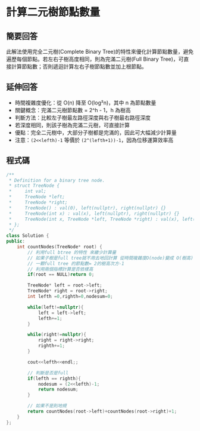 # 計算二元樹節點數量

## 簡要回答
此解法使用完全二元樹(Complete Binary Tree)的特性來優化計算節點數量，避免遍歷每個節點。若左右子樹高度相同，則為完滿二元樹(Full Binary Tree)，可直接計算節點數；否則遞迴計算左右子樹節點數並加上根節點。

## 延伸回答
- 時間複雜度優化：從 O(n) 降至 O(log²n)，其中 n 為節點數量
- 關鍵概念：完滿二元樹節點數 = 2^h - 1，h 為樹高
- 判斷方法：比較左子樹最左路徑深度與右子樹最右路徑深度
- 若深度相同，則該子樹為完滿二元樹，可直接計算
- 優點：完全二元樹中，大部分子樹都是完滿的，因此可大幅減少計算量
- 注意：`(2<<lefth)-1` 等價於 `(2^(lefth+1))-1`，因為位移運算效率高

## 程式碼
```cpp
/**
 * Definition for a binary tree node.
 * struct TreeNode {
 *     int val;
 *     TreeNode *left;
 *     TreeNode *right;
 *     TreeNode() : val(0), left(nullptr), right(nullptr) {}
 *     TreeNode(int x) : val(x), left(nullptr), right(nullptr) {}
 *     TreeNode(int x, TreeNode *left, TreeNode *right) : val(x), left(left), right(right) {}
 * };
 */
class Solution {
public:
    int countNodes(TreeNode* root) {
        // 利用full btree 的特性 來繳少計算量
        // 如果子樹是full tree就不用去地回計算 從時間複雜度O(node)變成 O(樹高)
        // 一顆full tree 的節點數= 2的樹高次方-1
        // 利用兩個指標計算是否依樣高
        if(root == NULL)return 0;

        TreeNode* left = root->left;
        TreeNode* right = root->right;
        int lefth =0,righth=0,nodesum=0;

        while(left!=nullptr){
            left = left->left;
            lefth+=1;
        }

        while(right!=nullptr){
            right = right->right;
            righth+=1;
        }

        cout<<lefth<<endl;;

        // 判斷是否是full
        if(lefth == righth){
            nodesum = (2<<lefth)-1;
            return nodesum;
        }

        // 如果不是則地規
        return countNodes(root->left)+countNodes(root->right)+1;
    }
};
```
